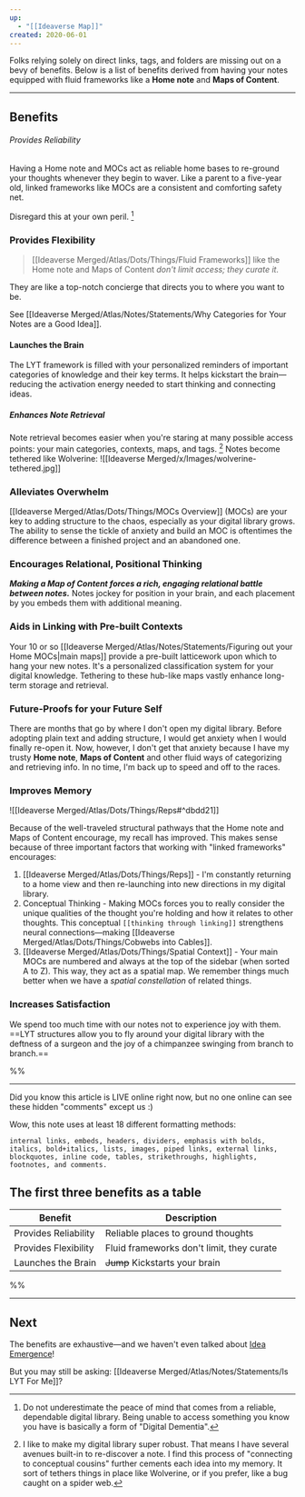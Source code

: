 ```yaml
---
up:
  - "[[Ideaverse Map]]"
created: 2020-06-01
---
```

Folks relying solely on direct links, tags, and folders are missing out on a bevy of benefits. Below is a list of benefits derived from having your notes equipped with fluid frameworks like a **Home note** and **Maps of Content**.

---
## Benefits
###### Provides Reliability
Having a Home note and MOCs act as reliable home bases to re-ground your thoughts whenever they begin to waver. Like a parent to a five-year old, linked frameworks like MOCs are a consistent and comforting safety net. 
 
Disregard this at your own peril.  [^1]


### Provides Flexibility
> [[Ideaverse Merged/Atlas/Dots/Things/Fluid Frameworks]] like the Home note and Maps of Content *don't limit access; they curate it.* 

They are like a top-notch concierge that directs you to where you want to be. 

See [[Ideaverse Merged/Atlas/Notes/Statements/Why Categories for Your Notes are a Good Idea]].

#### Launches the Brain 
The LYT framework is filled with your personalized reminders of important categories of knowledge and their key terms. It helps kickstart the brain—reducing the activation energy needed to start thinking and connecting ideas.

##### Enhances Note Retrieval
Note retrieval becomes easier when you're staring at many possible access points: your main categories, contexts, maps, and tags. [^2] Notes become tethered like Wolverine:
![[Ideaverse Merged/x/Images/wolverine-tethered.jpg]]

### Alleviates Overwhelm
[[Ideaverse Merged/Atlas/Dots/Things/MOCs Overview]] (MOCs) are your key to adding structure to the chaos, especially as your digital library grows. The ability to sense the tickle of anxiety and build an MOC is oftentimes the difference between a finished project and an abandoned one.

### Encourages Relational, Positional Thinking 
***Making a Map of Content forces a rich, engaging relational battle between notes.*** Notes jockey for position in your brain, and each placement by you embeds them with additional meaning.

### Aids in Linking with Pre-built Contexts
Your 10 or so [[Ideaverse Merged/Atlas/Notes/Statements/Figuring out your Home MOCs|main maps]] provide a pre-built latticework upon which to hang your new notes. It's a personalized classification system for your digital knowledge. Tethering to these hub-like maps vastly enhance long-term storage and retrieval.

### Future-Proofs for your Future Self
There are months that go by where I don't open my digital library. Before adopting plain text and adding structure, I would get anxiety when I would finally re-open it. Now, however, I don't get that anxiety because I have my trusty **Home note**, **Maps of Content** and other fluid ways of categorizing and retrieving info. In no time, I'm back up to speed and off to the races.

### Improves Memory
![[Ideaverse Merged/Atlas/Dots/Things/Reps#^dbdd21]]

Because of the well-traveled structural pathways that the Home note and Maps of Content encourage, my recall has improved. This makes sense because of three important factors that working with "linked frameworks" encourages:

1. [[Ideaverse Merged/Atlas/Dots/Things/Reps]] - I'm constantly returning to a home view and then re-launching into new directions in my digital library. 
2. Conceptual Thinking - Making MOCs forces you to really consider the unique qualities of the thought you're holding and how it relates to other thoughts. This conceptual `[[thinking through linking]]` strengthens neural connections—making [[Ideaverse Merged/Atlas/Dots/Things/Cobwebs into Cables]].
3. [[Ideaverse Merged/Atlas/Dots/Things/Spatial Context]] - Your main MOCs are numbered and always at the top of the sidebar (when sorted A to Z). This way, they act as a spatial map. We remember things much better when we have a *spatial constellation* of related things. 

### Increases Satisfaction
We spend too much time with our notes not to experience joy with them. ==LYT structures allow you to fly around your digital library with the deftness of a surgeon and the joy of a chimpanzee swinging from branch to branch.== 

%%

---
Did you know this article is LIVE online right now, but no one online can see these hidden "comments" except us :)

Wow, this note uses at least 18 different formatting methods:

```
internal links, embeds, headers, dividers, emphasis with bolds, italics, bold+italics, lists, images, piped links, external links, blockquotes, inline code, tables, strikethroughs, highlights, footnotes, and comments. 
```

## The first three benefits as a table
| Benefit              | Description                               |
| -------------------- | ----------------------------------------- |
| Provides Reliability | Reliable places to ground thoughts        |
| Provides Flexibility | Fluid frameworks don't limit, they curate |
| Launches the Brain   | ~~Jump~~ Kickstarts your brain                     | 

%%

---
## Next
The benefits are exhaustive—and we haven't even talked about [Idea Emergence](https://twitter.com/NickMilo/status/1317190776284086272)!

But you may still be asking: [[Ideaverse Merged/Atlas/Notes/Statements/Is LYT For Me]]?


[^1]: Do not underestimate the peace of mind that comes from a reliable, dependable digital library. Being unable to access something you know you have is basically a form of "Digital Dementia". 
[^2]: I like to make my digital library super robust. That means I have several avenues built-in to re-discover a note. I find this process of "connecting to conceptual cousins" further cements each idea into my memory. It sort of tethers things in place like Wolverine, or if you prefer, like a bug caught on a spider web. 